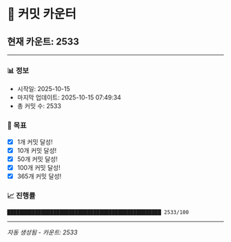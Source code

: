 # 🔢 커밋 카운터

## 현재 카운트: 2533

---

### 📊 정보
- 시작일: 2025-10-15
- 마지막 업데이트: 2025-10-15 07:49:34
- 총 커밋 수: 2533

### 🎯 목표
- [x] 1개 커밋 달성!
- [x] 10개 커밋 달성!
- [x] 50개 커밋 달성!
- [x] 100개 커밋 달성!
- [x] 365개 커밋 달성!

### 📈 진행률
```
██████████████████████████████████████████████████ 2533/100
```

---
*자동 생성됨 - 카운트: 2533*
